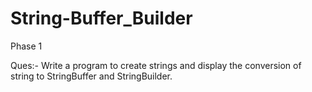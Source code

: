 # String-Buffer_Builder

Phase 1

Ques:- Write a program to create strings and display the conversion of string to StringBuffer and StringBuilder.
